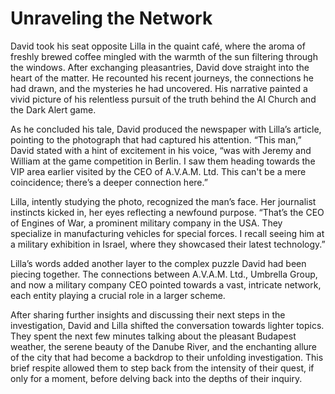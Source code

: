 # Unraveling the Network

David took his seat opposite Lilla in the quaint café, where the aroma of freshly brewed coffee mingled with the warmth of the sun filtering through the windows. After exchanging pleasantries, David dove straight into the heart of the matter. He recounted his recent journeys, the connections he had drawn, and the mysteries he had uncovered. His narrative painted a vivid picture of his relentless pursuit of the truth behind the AI Church and the Dark Alert game.

As he concluded his tale, David produced the newspaper with Lilla’s article, pointing to the photograph that had captured his attention. “This man,” David stated with a hint of excitement in his voice, “was with Jeremy and William at the game competition in Berlin. I saw them heading towards the VIP area earlier visited by the CEO of A.V.A.M. Ltd. This can't be a mere coincidence; there’s a deeper connection here.”

Lilla, intently studying the photo, recognized the man’s face. Her journalist instincts kicked in, her eyes reflecting a newfound purpose. “That’s the CEO of Engines of War, a prominent military company in the USA. They specialize in manufacturing vehicles for special forces. I recall seeing him at a military exhibition in Israel, where they showcased their latest technology.”

Lilla’s words added another layer to the complex puzzle David had been piecing together. The connections between A.V.A.M. Ltd., Umbrella Group, and now a military company CEO pointed towards a vast, intricate network, each entity playing a crucial role in a larger scheme.

After sharing further insights and discussing their next steps in the investigation, David and Lilla shifted the conversation towards lighter topics. They spent the next few minutes talking about the pleasant Budapest weather, the serene beauty of the Danube River, and the enchanting allure of the city that had become a backdrop to their unfolding investigation. This brief respite allowed them to step back from the intensity of their quest, if only for a moment, before delving back into the depths of their inquiry.
